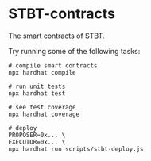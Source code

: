 # STBT-contracts
The smart contracts of STBT.

Try running some of the following tasks:

```shell
# compile smart contracts
npx hardhat compile

# run unit tests
npx hardhat test

# see test coverage
npx hardhat coverage

# deploy
PROPOSER=0x... \
EXECUTOR=0x... \
npx hardhat run scripts/stbt-deploy.js
```
